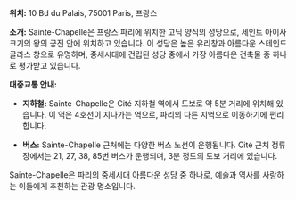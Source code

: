 **위치:** 10 Bd du Palais, 75001 Paris, 프랑스

**소개:**
Sainte-Chapelle은 프랑스 파리에 위치한 고딕 양식의 성당으로, 세인트 아이사 크기의 왕의 궁전 안에 위치하고 있습니다. 이 성당은 높은 유리창과 아름다운 스테인드 글라스 창으로 유명하며, 중세시대에 건립된 성당 중에서 가장 아름다운 건축물 중 하나로 평가받고 있습니다.

**대중교통 안내:**

- **지하철:** Sainte-Chapelle은 Cité 지하철 역에서 도보로 약 5분 거리에 위치해 있습니다. 이 역은 4호선이 지나가는 역으로, 파리의 다른 지역으로 이동하기에 편리합니다.

- **버스:** Sainte-Chapelle 근처에는 다양한 버스 노선이 운행됩니다. Cité 근처 정류장에서는 21, 27, 38, 85번 버스가 운행되며, 3분 정도의 도보 거리에 있습니다.

Sainte-Chapelle은 파리의 중세시대 아름다운 성당 중 하나로, 예술과 역사를 사랑하는 이들에게 추천하는 관광 명소입니다.

